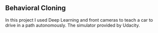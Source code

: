 ## Behavioral Cloning
In this project I used Deep Learning and front cameras to teach a car to drive in a path autonomously. The simulator provided by Udacity.
